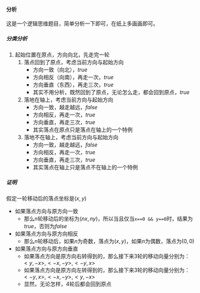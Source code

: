 #### 分析

这是一个逻辑思维题目，简单分析一下即可，在纸上多画画即可。

##### 分类分析

1. 起始位置在原点，方向向北，先走完一轮
    1. 落点回到了原点，考虑当前方向与起始方向
        - 方向一致（向北），$true$
        - 方向相反（向南），再走一次，$true$
        - 方向垂直（东西），再走三次，$true$
        - 其实不用分析，既然回到了原点，无论怎么走，都会回到原点，$true$
    2. 落地在轴上，考虑当前方向与起始方向
        - 方向一致，越走越远，$false$
        - 方向相反，再走一次，$true$
        - 方向垂直，再走三次，$true$
        - 其实落点在原点只是落点在轴上的一个特例
    3. 落地不在轴上，考虑当前方向与起始方向
        - 方向一致，越走越远，$false$
        - 方向相反，再走一次，$true$
        - 方向垂直，再走三次，$true$
        - 其实落点在轴上只是落点不在轴上的一个特例

##### 证明

假定一轮移动后的落点坐标是$(x, y)$

- 如果落点方向与原方向一致
    - 那么$n$轮移动后的坐标为$(nx, ny)$，所以当且仅当`x==0 && y==0`时，结果为$true$，否则为$false$
- 如果落点方向与原方向相反
    - 那么$n$轮移动后，如果$n$为奇数，落点为$(x,y)$，如果$n$为偶数，落点为$(0,0)$
- 如果落点方向与原方向垂直
    - 如果落点方向是原方向右转得到的，那么接下来3轮的移动向量分别为：$<y, -x>, <-x, -y>, <-y, x>$
    - 如果落点方向是原方向左转得到的，那么接下来3轮的移动向量分别为：$<-y, x>, <-x, -y>, <y, -x>$
    - 显然，无论怎样，4轮后都会回到原点

